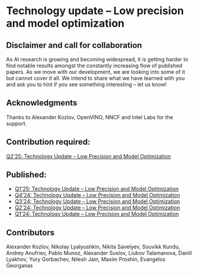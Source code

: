 # Technology update – Low precision and model optimization 

## Disclaimer and call for collaboration 

As AI research is growing and becoming widespread, it is getting harder to find notable results amongst the constantly increasing flow of published papers. As we move with our development, we are looking into some of it but cannot cover it all. We intend to share what we have learned with you and ask you to hint if you see something interesting – let us know! 

## Acknowledgments 

Thanks to Alexander Kozlov, OpenVINO, NNCF and Intel Labs for the support.

## Contribution required:
[Q2'25: Technology Update – Low Precision and Model Optimization](https://github.com/alexsu52/technology_update/blob/main/2025/Q2/technology_update.md)

## Published:
- [Q1'25: Technology Update – Low Precision and Model Optimization](https://blog.openvino.ai/blog-posts/q125-technology-update---low-precision-and-model-optimization)
- [Q4'24: Technology Update – Low Precision and Model Optimization](https://blog.openvino.ai/blog-posts/q424-technology-update---low-precision-and-model-optimization)
- [Q3'24: Technology Update – Low Precision and Model Optimization](https://blog.openvino.ai/blog-posts/q324-technology-update---low-precision-and-model-optimization)
- [Q2'24: Technology Update – Low Precision and Model Optimization](https://blog.openvino.ai/blog-posts/q224-technology-update---low-precision-and-model-optimization)
- [Q1'24: Technology Update – Low Precision and Model Optimization](https://blog.openvino.ai/blog-posts/q124-technology-update---low-precision-and-model-optimization)

## Contributors
Alexander Kozlov,  Nikolay Lyalyushkin,  Nikita Savelyev, Souvikk Kundu, Andrey Anufriev, Pablo Munoz, Alexander Suslov, Liubov Talamanova, Daniil Lyakhov, Yury Gorbachev, Nilesh Jain, Maxim Proshin, Evangelos Georganas
